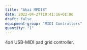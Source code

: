 ```yaml
---
title: "Akai MPD18"
date: 2022-04-27T10:41:16+01:00
draft: false
equipment-group: "MIDI Controllers"
quantity: "1"
---
```


4x4 USB-MIDI pad grid controller.